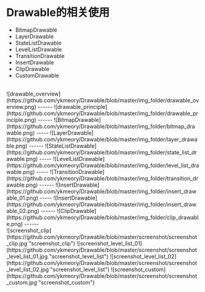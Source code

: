 # Drawable的相关使用
* BitmapDrawable
* LayerDrawable
* StateListDrawable
* LevelListDrawable 
* TransitionDrawable
* InsertDrawable
* ClipDrawable
* CustomDrawable
 
 <br/>
![drawable_overview](https://github.com/ykmeory/Drawable/blob/master/img_folder/drawable_overview.png)
------
![drawable_principle](https://github.com/ykmeory/Drawable/blob/master/img_folder/drawable_principle.png)
------
![BitmapDrawable](https://github.com/ykmeory/Drawable/blob/master/img_folder/bitmap_drawable.png)
-----
![LayerDrawable](https://github.com/ykmeory/Drawable/blob/master/img_folder/layer_drawable.png)
------
![StateListDrawable](https://github.com/ykmeory/Drawable/blob/master/img_folder/state_list_drawable.png)
-----
![LevelListDrawable](https://github.com/ykmeory/Drawable/blob/master/img_folder/level_list_drawable.png)
-----
![TransitionDrawable](https://github.com/ykmeory/Drawable/blob/master/img_folder/transition_drawable.png)
------
![InsertDrawable](https://github.com/ykmeory/Drawable/blob/master/img_folder/insert_drawable_01.png)
-----
![InsertDrawable](https://github.com/ykmeory/Drawable/blob/master/img_folder/insert_drawable_02.png)
------
![ClipDrawable](https://github.com/ykmeory/Drawable/blob/master/img_folder/clip_drawable.png)
------
 
<br/>
![screenshot_clip](https://github.com/ykmeory/Drawable/blob/master/screenshot/screenshot_clip.jpg "screenshot_clip")
![screenshot_level_list_01](https://github.com/ykmeory/Drawable/blob/master/screenshot/screenshot_level_list_01.jpg "screenshot_level_list")
![screenshot_level_list_02](https://github.com/ykmeory/Drawable/blob/master/screenshot/screenshot_level_list_02.jpg "screenshot_level_list")
![screenshot_custom](https://github.com/ykmeory/Drawable/blob/master/screenshot/screenshot_custom.jpg "screenshot_custom")
